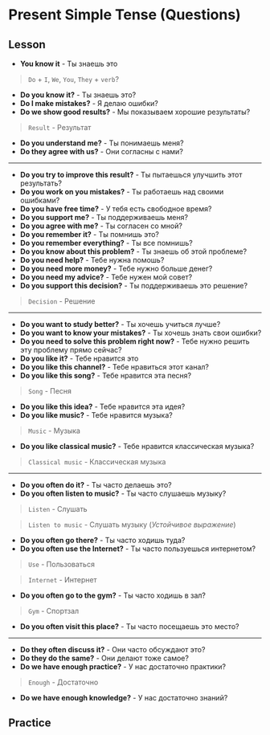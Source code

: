 # Present Simple Tense (Questions)

## Lesson

- **You know it** - Ты знаешь это

> `Do` + `I`, `We`, `You`, `They` + `verb`?

- **Do you know it?** - Ты знаешь это?
- **Do I make mistakes?** - Я делаю ошибки?
- **Do we show good results?** - Мы показываем хорошие результаты?

> `Result` - Результат

- **Do you understand me?** - Ты понимаешь меня?
- **Do they agree with us?** - Они согласны с нами?

---------------------------------------

- **Do you try to improve this result?** - Ты пытаешься улучшить этот результать?
- **Do you work on you mistakes?** - Ты работаешь над своими ошибками?
- **Do you have free time?** - У тебя есть свободное время?
- **Do you support me?** - Ты поддерживаешь меня?
- **Do you agree with me?** - Ты согласен со мной?
- **Do you remember it?** - Ты помнишь это?
- **Do you remember everything?** - Ты все помнишь?
- **Do you know about this problem?** - Ты знаешь об этой проблеме?
- **Do you need help?** - Тебе нужна помошь?
- **Do you need more money?** - Тебе нужно больше денег?
- **Do you need my advice?** - Тебе нужен мой совет?
- **Do you support this decision?** - Ты поддерживаешь это решение?

> `Decision` - Решение

---------------------------------------

- **Do you want to study better?** - Ты хочешь учиться лучше?
- **Do you want to know your mistakes?** - Ты хочешь знать свои ошибки?
- **Do you need to solve this problem right now?** - Тебе нужно решить эту проблему прямо сейчас?
- **Do you like it?** - Тебе нравится это
- **Do you like this channel?** - Тебе нравиться этот канал?
- **Do you like this song?** - Тебе нравится эта песня?

> `Song` - Песня

- **Do you like this idea?** - Тебе нравится эта идея?
- **Do you like music?** - Тебе нравится музыка?

> `Music` - Музыка

- **Do you like classical music?** - Тебе нравится классическая музыка?

> `Classical music` - Классическая музыка

---------------------------------------

- **Do you often do it?** - Ты часто делаешь это?
- **Do you often listen to music?** - Ты часто слушаешь музыку?

> `Listen` - Слушать

> `Listen to music` - Слушать музыку (*Устойчивое выражение*)

- **Do you often go there?** - Ты часто ходишь туда?
- **Do you often use the Internet?** - Ты часто пользуешься интернетом?

> `Use` - Пользоваться

> `Internet` - Интернет

- **Do you often go to the gym?** - Ты часто ходишь в зал?

> `Gym` - Спортзал

- **Do you often visit this place?** - Ты часто посещаешь это место?

---------------------------------------

- **Do they often discuss it?** - Они часто обсуждают это?
- **Do they do the same?** - Они делают тоже самое?
- **Do we have enough practice?** - У нас достаточно практики?

> `Enough` - Достаточно

- **Do we have enough knowledge?** - У нас достаточно знаний?

## Practice